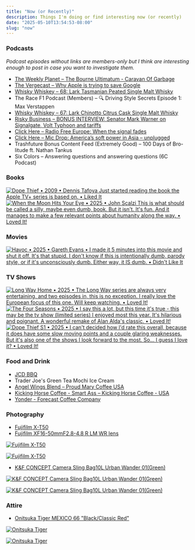 ```yaml
---
title: "Now (or Recently)"
description: Things I'm doing or find interesting now (or recently)
date: "2025-05-10T13:54:53-08:00"
slug: "now"
---
```


### Podcasts

*Podcast episodes without links are members-only but I think are interesting enough to post in case you want to investigate them.*

- [The Weekly Planet – The Bourne Ultimatum - Caravan Of Garbage](https://overcast.fm/+1HFL5OYKM)
- [The Vergecast – Why Apple is trying to save Google](https://overcast.fm/+QN1r5Ak8M)
- [Whisky Whiskey – 68: Lark Tasmanian Peated Single Malt Whisky](https://overcast.fm/+BLIhepLWWg)
- The Race F1 Podcast (Members) – 🔍 Driving Style Secrets Episode 1: Max Verstappen
- [Whisky Whiskey – 67: Lark Chinotto Citrus Cask Single Malt Whisky](https://overcast.fm/+BLIhdrB420)
- [Risky Business – BONUS INTERVIEW: Senator Mark Warner on Signalgate, Volt Typhoon and tariffs](https://overcast.fm/+It0i-PGto)
- [Click Here – Radio Free Europe: When the signal fades](https://overcast.fm/+BL5ZiZn_Lk)
- [Click Here – Mic Drop: America’s soft power in Asia – unplugged](https://overcast.fm/+BL5ZhSeLOE)
- Trashfuture Bonus Content Feed (Extremely Good) – 100 Days of Bro-litude ft. Nathan Tankus
- Six Colors – Answering questions and answering questions (6C Podcast)

### Books

[<span hidden>Dope Thief • 2009 • Dennis Tafoya Just started reading the book the Apple TV+ series is based on. • Liked It</span>
![Dope Thief • 2009 • Dennis Tafoya Just started reading the book the Apple TV+ series is based on. • Liked It](../../assets/images/posts/PngImage40Bd9F28480-review-625a28b3-ad34-42d4-bcc1-410daf6cb486.png)](/images/posts/PngImage40Bd9F28480-review-625a28b3-ad34-42d4-bcc1-410daf6cb486.jpg)
[<span hidden>When the Moon Hits Your Eye • 2025 • John Scalzi This is what should be called a silly, maybe even dumb, book. But it isn't. It's fun. And it manages to make a few relevant points about humanity along the way. • Loved It!</span>
![When the Moon Hits Your Eye • 2025 • John Scalzi This is what should be called a silly, maybe even dumb, book. But it isn't. It's fun. And it manages to make a few relevant points about humanity along the way. • Loved It!](../../assets/images/posts/PngImage478AB806140-review-c6ab51ae-7a02-4f74-b2df-dc93d7044ffe.png)](/images/posts/PngImage478AB806140-review-c6ab51ae-7a02-4f74-b2df-dc93d7044ffe.jpg)

### Movies

[<span hidden>Havoc • 2025 • Gareth Evans • I made it 5 minutes into this movie and shut it off. It's that stupid. I don't know if this is intentionally dumb, parody style, or if it's unconsciously dumb. Either way, it IS dumb. • Didn't Like It</span>
![Havoc • 2025 • Gareth Evans • I made it 5 minutes into this movie and shut it off. It's that stupid. I don't know if this is intentionally dumb, parody style, or if it's unconsciously dumb. Either way, it IS dumb. • Didn't Like It](../../assets/images/posts/PngImage4Dfe875FA10-review-32855506-9d88-42ca-b103-16d3720538ae.png)](/images/posts/PngImage4Dfe875FA10-review-32855506-9d88-42ca-b103-16d3720538ae.jpg)

### TV Shows

[<span hidden>Long Way Home • 2025 • The Long Way series are always very entertaining, and two episodes in, this is no exception. I really love the European focus of this one. Will keep watching. • Loved It!</span>
![Long Way Home • 2025 • The Long Way series are always very entertaining, and two episodes in, this is no exception. I really love the European focus of this one. Will keep watching. • Loved It!](../../assets/images/posts/PngImage45C88D92520-review-176fb98d-e50d-4881-964a-f0cb2542add3.png)](/images/posts/PngImage45C88D92520-review-176fb98d-e50d-4881-964a-f0cb2542add3.jpg)
[<span hidden>The Four Seasons • 2025 • I say this a lot, but this time it's true - this may be the tv show (limited series) I enjoyed most this year. It's hilarious and poignant. A wonderful remake of Alan Alda's classic. • Loved It!</span>
![The Four Seasons • 2025 • I say this a lot, but this time it's true - this may be the tv show (limited series) I enjoyed most this year. It's hilarious and poignant. A wonderful remake of Alan Alda's classic. • Loved It!](../../assets/images/posts/PngImage4AdaA81BB80-review-bd8dd383-666c-455d-924d-c68ef4d41912.png)](/images/posts/PngImage4AdaA81BB80-review-bd8dd383-666c-455d-924d-c68ef4d41912.jpg)
[<span hidden>Dope Thief S1 • 2025 • I can't decided how l'd rate this overall, because it does have some slow moving points and a couple glaring weaknesses. But it's also one of the shows I look forward to the most. So... I guess I love it? • Loved It!</span>
![Dope Thief S1 • 2025 • I can't decided how l'd rate this overall, because it does have some slow moving points and a couple glaring weaknesses. But it's also one of the shows I look forward to the most. So... I guess I love it? • Loved It!](../../assets/images/posts/PngImage46C597C18A0-review-3be13a87-0e74-4863-ac6b-4ef5137449f6.png)](/images/posts/PngImage46C597C18A0-review-3be13a87-0e74-4863-ac6b-4ef5137449f6.jpg)

### Food and Drink

- [JCD BBQ](https://www.jcdbbq.com/)
- Trader Joe's Green Tea Mochi Ice Cream
- [Angel Wings Blend – Proud Mary Coffee USA](https://proudmarycoffee.com/collections/all-coffee/products/angel-wings)
- [Kicking Horse Coffee - Smart Ass – Kicking Horse Coffee - USA](https://kickinghorsecoffee.com/collections/coffee/products/smart-ass-coffee)
- [Yonder - Forecast Coffee Company](https://forecastcoffeecompany.com/product/yonder/)

### Photography

- [Fujifilm X-T50](https://www.fujifilm-x.com/en-us/products/cameras/x-t50/)
- [Fujifilm XF16-50mmF2.8-4.8 R LM WR lens](https://www.fujifilm-x.com/global/products/lenses/xf16-50mmf28-48-r-lm-wr/)

[![Fujifilm X-T50](../../assets/images/posts/FujiTX50-2-4857DC40-E205-44B9-852D-A9F4CE0B3468.png)](/images/posts/FujiTX50-2-4857DC40-E205-44B9-852D-A9F4CE0B3468.jpg)  

[![Fujifilm X-T50](../../assets/images/posts/FujiTX50-4857DC40-E205-44B9-852D-A9F4CE0B3468.png)](/images/posts/FujiTX50-4857DC40-E205-44B9-852D-A9F4CE0B3468.jpg)  

- [K&F CONCEPT Camera Sling Bag10L Urban Wander 01(Green)](https://www.kfconcept.com/KF13.157V2-camera-sling-bag10l-urban-wander-01-green-)

[![K&F CONCEPT Camera Sling Bag10L Urban Wander 01(Green)](../../assets/images/posts/KFUrbanWander-E19E154C-38C8-4402-802E-D6AD1F4FE955.png)](/images/posts/KFUrbanWander-E19E154C-38C8-4402-802E-D6AD1F4FE955.jpg)  

[![K&F CONCEPT Camera Sling Bag10L Urban Wander 01(Green)](../../assets/images/posts/UrbanWander-E19E154C-38C8-4402-802E-D6AD1F4FE955.png)](/images/posts/UrbanWander-E19E154C-38C8-4402-802E-D6AD1F4FE955.jpg)  

### Attire

- [Onitsuka Tiger MEXICO 66 "Black/Classic Red"](https://www.onitsukatiger.com/jp/en-gl/product/mexico-66/1183c102_004.html)

[![Onitsuka Tiger](../../assets/images/posts/TigersBlackandRed-BAAD882F-3A67-43B1-8812-744703EAA373.png)](/images/posts/TigersBlackandRed-BAAD882F-3A67-43B1-8812-744703EAA373.jpg)

[![Onitsuka Tiger](../../assets/images/posts/OnitsukaTiger-B12A1D15-0983-4917-878F-78F383FEAD70.png)](/images/posts/OnitsukaTiger-B12A1D15-0983-4917-878F-78F383FEAD70.jpg)
